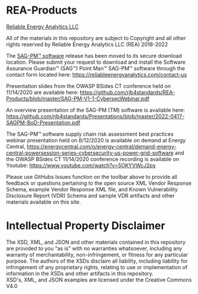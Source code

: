 # REA-Products
<a href="https://reliableenergyanalytics.com/">Reliable Energy Analytics LLC</a>

All of the materials in this repository are subject to Copyright and all other rights reserved by Reliable Energy Analytics LLC (REA) 2018-2022

The <a href="https://reliableenergyanalytics.com/products">SAG-PM™ software</a> release has been moved to its secure download location. Please submit your request to download and install the Software Assurance Guardian™ (SAG™) Point Man™ SAG-PM™ software through the contact form located here: 
https://reliableenergyanalytics.com/contact-us

Presentation slides from the OWASP BSides CT conference held on 11/14/2020 are available here: 
https://github.com/rjb4standards/REA-Products/blob/master/SAG-PM-V1-1-CybersecWebinar.pdf 

An overview presentation of the SAG-PM (TM) software is available here:
https://github.com/rjb4standards/Presentations/blob/master/2022-0417-SAGPM-BoD-Presentation.pdf 

The SAG-PM™  software supply chain risk assessment best practices webinar presentation held on 8/12/2020 is available on demand at Energy Central, https://energycentral.com/o/energy-central/demand-energy-central-powersession-series-cybersecurity-us-power-grid-software and the OWASP BSides CT 11/14/2020 conference recording is available on Youtube: https://www.youtube.com/watch?v=5OKYVWcJ2ps 

Please use GitHubs Issues function on the toolbar above to provide all feedback or questions pertaining to the open source XML Vendor Response Schema, example Vendor Response XML file, and Known Vulnerability Disclosure Report (VDR) Schema and sample VDR artifacts and other materials available on this site.

<h1> Intellectual Property Disclaimer</h1>
<p>
The XSD, XML, and JSON and other materials contained in this repository are provided to you “as is” with no warranties whatsoever, including any warranty of merchantability, non-infringement, or fitness for any particular purpose. The authors of the XSDs disclaim all liability, including liability for infringement of any proprietary rights, relating to use or implementation of information in the XSDs and other artifacts in this repository.<br>
XSD's, XML, and JSON examples are licensed under the Creative Commons V4.0
</p>
